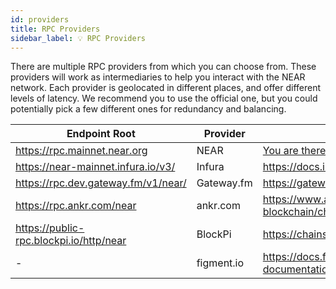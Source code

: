 ```yaml
---
id: providers
title: RPC Providers
sidebar_label: 💡 RPC Providers
---
```


There are multiple RPC providers from which you can choose from. These providers will work as intermediaries to help you interact with the NEAR network.
Each provider is geolocated in different places, and offer different levels of latency. We recommend you to use the official one, but you could potentially
pick a few different ones for redundancy and balancing.

| Endpoint Root                           | Provider   | Documentation                                                       |
| --------------------------------------- | ---------- | ------------------------------------------------------------------- |
| https://rpc.mainnet.near.org            | NEAR       | [You are there!](setup.md)                                          |
| https://near-mainnet.infura.io/v3/      | Infura     | https://docs.infura.io/infura/networks/near                         |
| https://rpc.dev.gateway.fm/v1/near/     | Gateway.fm | https://gateway.fm/                                                 |
| https://rpc.ankr.com/near               | ankr.com   | https://www.ankr.com/docs/build-blockchain/chains/v2/near/          |
| https://public-rpc.blockpi.io/http/near | BlockPi    | https://chains.blockpi.io/#/near                                    |
| -                                       | figment.io | https://docs.figment.io/network-documentation/near/rpc-and-rest-api |
